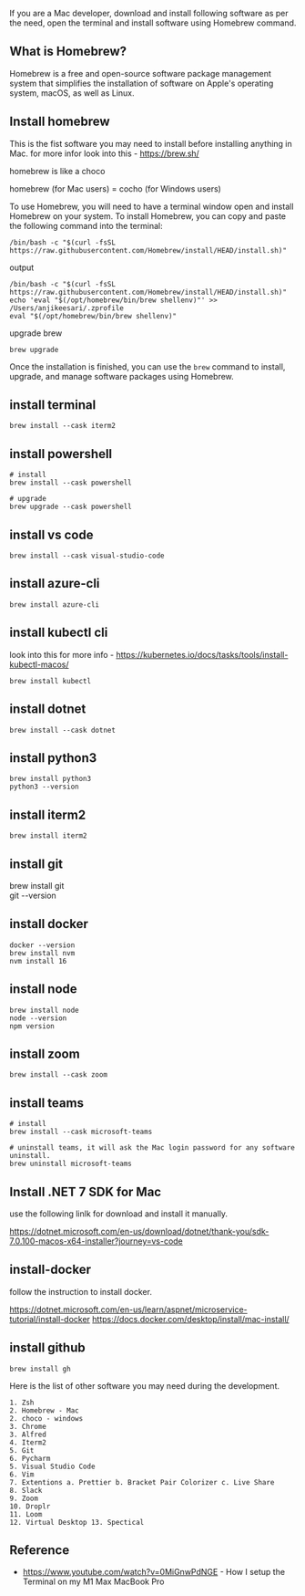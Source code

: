 If you are a Mac developer, download and install following software as per the need, open the terminal and install software using Homebrew command.


## What is Homebrew?

Homebrew is a free and open-source software package management system that simplifies the installation of software on Apple's operating system, macOS, as well as Linux. 

## Install homebrew

This is the fist software you may need to install before installing anything in Mac. for more infor look into this - https://brew.sh/

homebrew is like a choco

homebrew (for Mac users) = cocho (for Windows users)

To use Homebrew, you will need to have a terminal window open and install Homebrew on your system. To install Homebrew, you can copy and paste the following command into the terminal:

```
/bin/bash -c "$(curl -fsSL https://raw.githubusercontent.com/Homebrew/install/HEAD/install.sh)"
```

output

``` 
/bin/bash -c "$(curl -fsSL https://raw.githubusercontent.com/Homebrew/install/HEAD/install.sh)"
echo 'eval "$(/opt/homebrew/bin/brew shellenv)"' >> /Users/anjikeesari/.zprofile   
eval "$(/opt/homebrew/bin/brew shellenv)"  
```
upgrade brew

``` 
brew upgrade 
```

Once the installation is finished, you can use the `brew` command to install, upgrade, and manage software packages using Homebrew.

## install terminal 

```
brew install --cask iterm2
```

## install powershell

``` 
# install
brew install --cask powershell

# upgrade
brew upgrade --cask powershell
```

## install vs code

```
brew install --cask visual-studio-code
```

## install azure-cli

```
brew install azure-cli
```

## install kubectl cli 

look into this for more info - https://kubernetes.io/docs/tasks/tools/install-kubectl-macos/

```
brew install kubectl
```

## install dotnet

```
brew install --cask dotnet
```

## install python3

```
brew install python3
python3 --version
```

## install iterm2

```
brew install iterm2 
```

## install git

brew install git  
git --version    

## install docker

```
docker --version
brew install nvm   
nvm install 16
```
## install node

```
brew install node
node --version  
npm version
```

## install zoom

```
brew install --cask zoom
```

## install teams

```
# install
brew install --cask microsoft-teams

# uninstall teams, it will ask the Mac login password for any software uninstall.
brew uninstall microsoft-teams
```
## Install .NET 7 SDK for Mac

use the following linlk for download and install it manually.

https://dotnet.microsoft.com/en-us/download/dotnet/thank-you/sdk-7.0.100-macos-x64-installer?journey=vs-code

## install-docker

follow the instruction to install docker.

https://dotnet.microsoft.com/en-us/learn/aspnet/microservice-tutorial/install-docker
https://docs.docker.com/desktop/install/mac-install/

## install github

```
brew install gh
```

Here is the list of other software you may need during the development.

```
1. Zsh 
2. Homebrew - Mac
2. choco - windows
3. Chrome 
3. Alfred 
4. Iterm2 
5. Git 
6. Pycharm 
5. Visual Studio Code 
6. Vim 
7. Extentions a. Prettier b. Bracket Pair Colorizer c. Live Share 
8. Slack 
9. Zoom 
10. Droplr 
11. Loom 
12. Virtual Desktop 13. Spectical
```

## Reference

- https://www.youtube.com/watch?v=0MiGnwPdNGE - How I setup the Terminal on my M1 Max MacBook Pro